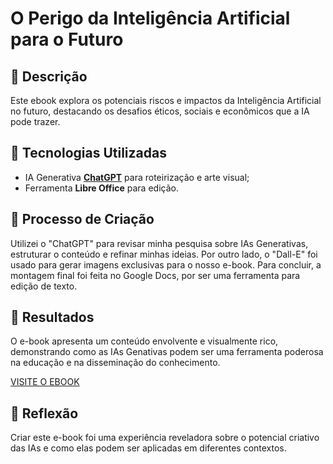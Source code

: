 # O Perigo da Inteligência Artificial para o Futuro

## 📒 Descrição
Este ebook explora os potenciais riscos e impactos da Inteligência Artificial no futuro, destacando os desafios éticos, sociais e econômicos que a IA pode trazer.

## 🤖 Tecnologias Utilizadas
- IA Generativa **[ChatGPT](https://chat.openai.com)** para roteirização e arte visual;
- Ferramenta **Libre Office** para edição.

## 🧐 Processo de Criação
Utilizei o "ChatGPT" para revisar minha pesquisa sobre IAs Generativas, estruturar o conteúdo e refinar minhas ideias. Por outro lado, o "Dall-E" foi usado para gerar imagens exclusivas para o nosso e-book. Para concluir, a montagem final foi feita no Google Docs, por ser uma ferramenta para edição de texto.

## 🚀 Resultados
O e-book apresenta um conteúdo envolvente e visualmente rico, demonstrando como as IAs Genativas podem ser uma ferramenta poderosa na educação e na disseminação do conhecimento.

[VISITE O EBOOK](https://docs.google.com/document/d/1cY1_hlfdFJulLC9YwvJ9mzxK_6M_qrB4yWUuLdzpRTs/edit?usp=sharing)

## 💭 Reflexão
Criar este e-book foi uma experiência reveladora sobre o potencial criativo das IAs e como elas podem ser aplicadas em diferentes contextos.
